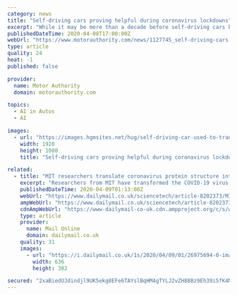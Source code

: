```yaml
---
category: news
title: "Self-driving cars proving helpful during coronavirus lockdowns"
excerpt: "While it may be more than a decade before self-driving cars become a common sight on public roads ... The shuttles run along routes isolated from pedestrians and general traffic and are still monitored remotely for safety. \"Using artificial intelligence enables us to protect staff from exposure to this contagious virus by using cutting-edge ..."
publishedDateTime: 2020-04-08T17:00:00Z
webUrl: "https://www.motorauthority.com/news/1127745_self-driving-cars-proving-helpful-during-coronavirus-lockdowns"
type: article
quality: 24
heat: -1
published: false

provider:
  name: Motor Authority
  domain: motorauthority.com

topics:
  - AI in Autos
  - AI

images:
  - url: "https://images.hgmsites.net/hug/self-driving-car-used-to-transport-medical-supplies-at-mayo-clinic-in-jacksonville-florida_100741899_h.jpg"
    width: 1920
    height: 1080
    title: "Self-driving cars proving helpful during coronavirus lockdowns"

related:
  - title: "MIT researchers translate coronavirus protein structure into music with haunting 109 minute score"
    excerpt: "Researchers from MIT have transformed the COVID-19 virus into musical composition that's unexpectedly calming and meditative, based on the virus's core amino acid structures."
    publishedDateTime: 2020-04-09T01:13:00Z
    webUrl: "https://www.dailymail.co.uk/sciencetech/article-8202373/MIT-researchers-translate-coronavirus-protein-structure-music-haunting-109-minute-score.html"
    ampWebUrl: "https://www.dailymail.co.uk/sciencetech/article-8202373/amp/MIT-researchers-translate-coronavirus-protein-structure-music-haunting-109-minute-score.html"
    cdnAmpWebUrl: "https://www-dailymail-co-uk.cdn.ampproject.org/c/s/www.dailymail.co.uk/sciencetech/article-8202373/amp/MIT-researchers-translate-coronavirus-protein-structure-music-haunting-109-minute-score.html"
    type: article
    provider:
      name: Mail Online
      domain: dailymail.co.uk
    quality: 31
    images:
      - url: "https://i.dailymail.co.uk/1s/2020/04/09/01/26975694-0-image-a-31_1586390435961.jpg"
        width: 636
        height: 382

secured: "2xaBiedUJdindjl9UK5ekg8EFe6TAYslBqHM4gTYLJ2vZH88Bz9Eh39i5fK4Mfji5Ku328WcU2aXIGho0oZ4FEeIe/zloR1rwQYdrBcfx7aXLR2wRc5pvodKYG9S2gHaiXzgYXjaGlBVa2pErzzq6AzJiIRodOJnBPQsK60jHCgOd61NjV4h1rn5QlnFDEnlXfrib4UuZtVUNIkzjL7CxZfMc3hek80CzZ89rUnhtmT60BXlwYPtSG98MOM21J8ixIWx7mPwrbjjs1uoOu1rZ2hZY7oIGdrCvSwWJ0eLtWk8gFeOQLShoDh0Kytj7zdk;wDv0XhHR1dTyu9IPb3cNwQ=="
---
```


